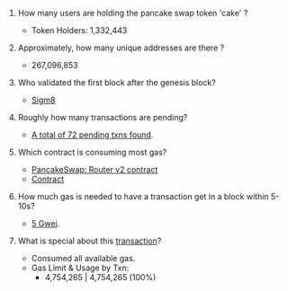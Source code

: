 
1. How many users are holding the pancake swap token 'cake' ?

    - Token Holders: 1,332,443

2. Approximately, how many unique addresses are there ?

    - 267,096,853

3. Who validated the first block after the genesis block?

    - [Sigm8](https://bscscan.com/block/1)


4. Roughly how many transactions are pending?

    - [A total of 72 pending txns found](https://bscscan.com/txsPending).

5. Which contract is consuming most gas?

    - [PancakeSwap: Router v2 contract](https://bscscan.com/gastracker)
    - [Contract](https://bscscan.com/address/0x10ed43c718714eb63d5aa57b78b54704e256024e)


6. How much gas is needed to have a transaction get in a block within 5-10s?

    - [5 Gwei](https://bscscan.com/gastracker).

7. What is special about this [transaction](https://bscscan.com/tx/0x1bfbff8411ed44e609d911476b0d35a28284545b690902806ea0a7ff0453e931)?

    - Consumed all available gas.
   -  Gas Limit & Usage by Txn:
        - 4,754,265 | 4,754,265 (100%)
